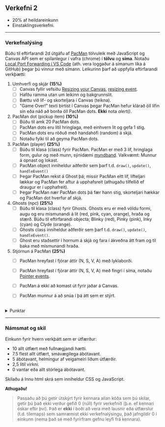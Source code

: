 ## Verkefni 2 

- 20% af heildareinkunn
- Einstaklingsverkefni. 

---

### Verkefnalýsing

Búðu til eftirfarandi 2d útgáfu af [PacMan](https://en.wikipedia.org/wiki/Pac-Man) tölvuleik með JavaScript og Canvas API sem er spilanlegur í vafra (chrome) í **tölvu** og **síma**. Notaðu [Local Port Forwarding í VS Code](https://code.visualstudio.com/docs/editor/port-forwarding) (ath. vera loggaður á símanum líka á GitHub) þegar þú vinnur með símann. Leikurinn þarf að uppfylla eftirfarandi verkþætti:

1. Umhverfi og skjár **(15%)**
   - [ ] Canvas fyllir vefsíðu [Resizing your Canvas](https://youtu.be/EO6OkltgudE?list=PLpPnRKq7eNW3We9VdCfx9fprhqXHwTPXL&t=166), [resizing event](https://developer.mozilla.org/en-US/docs/Web/API/Window/resize_even).
   - [ ] Hafðu ramma utan um leikinn og bakgrunnslit.
   - [ ] Bættu við líf- og skorteljara í Canvas (teikna).
   - [ ] "Game Over!" texti birtist í Canvas þegar PacMan hefur klárað öll lífin sín eða náð að borða öll PacMan dots. **Ekki** nota _alert()_.
1. PacMan dot (pickup item) **(10%)** 
   - [ ] Búðu til amk 20 PacMan dots.
   - [ ] PacMan dots eru lítil hringlaga, með einhvern lit og gefa 1 stig.
   - [ ] PacMan dots eru röðuð með handahófi (random) á skjá.
   - [ ] Notaðu fylki til að geyma PacMan dots.
1. PacMan (player) **(25%)**
   - [ ] Búðu til klasa (class) fyrir PacMan. PacMan er með 3 líf, hringlaga form, gulur og með munn, sýnidæmi [myndband](https://www.youtube.com/watch?v=ysG37V_j1Xs). Valkvæmt: Munnur á opnast og lokast.
   - [ ] PacMan object inniheldur aðferðir sem þarf t.d. `draw()`, `update()`, `handleEvent()`
   - [ ] Þegar PacMan rekst á Ghost þá; missir PacMan eitt líf, lífteljari lækkar og PacMan fer aftur á upphafsreit (athugaðu tilfellið ef draugur er í upphafreit).
   - [ ] Þegar PacMan nær PacMan dots þá fær hann stig, skorteljari hækkar og PacMan dot hverfur af skjá. 
1. Ghosts (npc) **(25%)**  
   - [ ] Búðu til klasa (class) fyrir Ghosts. Ghosts eru er með völdu formi, augu og eru mismunandi á lit (red, pink, cyan, orange), hraða og stærð. Búðu til eftirfarandi objecta; Blinky (red), Pinky (pink), Inky (cyan) og Clyde (orange).
   - [ ] Ghosts class inniheldur aðferðir sem þarf t.d. `draw()`, `update()`, `handleEvent()`.
   - [ ] Ghost eru staðsettir í hornum á skjá og fara í ákveðna átt fram og til baka með mismunandi hraða.
1. Stjórnun á PacMan **(25%)**
   - [ ] PacMan hreyfast í fjórar áttir (N, S, V, A) með lyklaborði.
   - [ ] PacMan hreyfast í fjórar áttir (N, S, V, A) með fingri í síma, notaðu [Pointer events](https://developer.mozilla.org/en-US/docs/Web/API/Pointer_events/Using_Pointer_Events).
   - [ ] PacMan á ekki að komast út fyrir jaðar á Canvas.
   - [ ] PacMan munnur á að snúa í þá átt sem er stýrt.
   

   
<br>

<details>
   
   
<summary>Punktar</summary>

- til að resize virki dýnamískt þá þarf að **hlusta** á resize atburð 
  ```JavaScript
   window.addEventListener('resize', function(){
       width = canvas.width = window.innerWidth;
       height = canvas.height = window.innerHeight;
       init();  // stillingar 
    })
    init();
  ``` 
- Til að losna við scrollbarinn (css): `body { margin: 0; overflow: hidden; }`
- Til að láta border vaxa innávið (css): `canvas { box-sizing: border-box; }`

<br>

</details>

<!--
- [ ] Canvas fyllir allan skjáinn í landscape (glugga), sjá [Fullscreen API](https://developer.mozilla.org/en-US/docs/Web/API/Fullscreen_API) og [sýnidæmi](https://youtu.be/D74Z_0I0CUk?t=786).
- [ ] Bættu við [tritringi](https://developer.mozilla.org/en-US/docs/Web/API/Vibration_API) þegar PacMan rekst á draug. 
Til að spila leik í síma (valkvæmt):
- [ ] Útfærðu [touch](https://www.codeguage.com/courses/js/touch-events-introduction) til að stýra áttinni sem PacMan á að fara svo hægt sé að spila leikinn líka í síma.
- [ ] Bættu við völdu [hljóði](https://developer.mozilla.org/en-US/docs/Web/API/HTMLAudioElement/Audio) og [tritringi](https://developer.mozilla.org/en-US/docs/Web/API/Vibration_API) þegar PacMan rekst á draug, [sýnidæmi](https://youtu.be/Eg_zUEy_lDE?t=1384). 

-->

---

### Námsmat og skil	

Einkunn fyrir hvern verkþátt sem er útfærður:
   - 10  allt útfært með fullnægjandi hætti. 
   - 7.5 flest allt útfært, smávægilega ábótavant.
   - 5   ábótavant, helmingur af veigameiri liðum útfærðir. 
   - 2,5 lítil virkni.
   - 0   vantar eða allt stórlega ábótavant.

Skilaðu á Innu html skrá sem inniheldur CSS og JavaScript. <br>

**Athugaðu!**
> Passaðu að þú getir útskýrt fyrir kennara allan kóða sem þú skilar, getir þú það ekki verður gefið 0 (núll) fyrir verkefnið (þ.e. ef kennari óskar eftir því).
> Það er **ekki** í boði að vera með lausnir eða útfærslur (t.d. tilemaps) sem samræmist ekki verkefnalýsingu, það jafngildir 0 í einkunn (nema það sé með fyrirfram gefnu leyfi frá kennara). 
